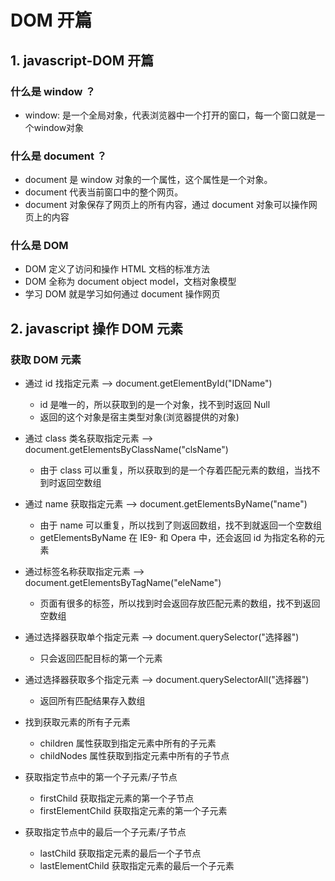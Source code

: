 # DOM 开篇

## 1. javascript-DOM 开篇
### 什么是 window ？
  - window: 是一个全局对象，代表浏览器中一个打开的窗口，每一个窗口就是一个window对象
### 什么是 document ？
  - document 是 window 对象的一个属性，这个属性是一个对象。
  - document 代表当前窗口中的整个网页。
  - document 对象保存了网页上的所有内容，通过 document 对象可以操作网页上的内容
### 什么是 DOM
  - DOM 定义了访问和操作 HTML 文档的标准方法
  - DOM 全称为 document object model，文档对象模型
  - 学习 DOM 就是学习如何通过 document 操作网页

## 2. javascript 操作 DOM 元素
### 获取 DOM 元素
  - 通过 id 找指定元素 --> document.getElementById("IDName")
    - id 是唯一的，所以获取到的是一个对象，找不到时返回 Null
    - 返回的这个对象是宿主类型对象(浏览器提供的对象)
  
  - 通过 class 类名获取指定元素  --> document.getElementsByClassName("clsName")
    - 由于 class 可以重复，所以获取到的是一个存着匹配元素的数组，当找不到时返回空数组
  
  - 通过 name 获取指定元素  --> document.getElementsByName("name")
    - 由于 name 可以重复，所以找到了则返回数组，找不到就返回一个空数组
    - getElementsByName 在 IE9- 和 Opera 中，还会返回 id 为指定名称的元素
  
  - 通过标签名称获取指定元素 --> document.getElementsByTagName("eleName")
    - 页面有很多的标签，所以找到时会返回存放匹配元素的数组，找不到返回空数组

  - 通过选择器获取单个指定元素  --> document.querySelector("选择器")
    - 只会返回匹配目标的第一个元素

  - 通过选择器获取多个指定元素  --> document.querySelectorAll("选择器")
    - 返回所有匹配结果存入数组

  - 找到获取元素的所有子元素
    - children 属性获取到指定元素中所有的子元素
    - childNodes 属性获取到指定元素中所有的子节点
  - 获取指定节点中的第一个子元素/子节点
    - firstChild 获取指定元素的第一个子节点
    - firstElementChild 获取指定元素的第一个子元素
  - 获取指定节点中的最后一个子元素/子节点
    - lastChild 获取指定元素的最后一个子节点
    - lastElementChild 获取指定元素的最后一个子元素

